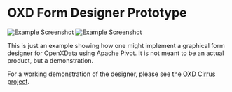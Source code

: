 # OXD Form Designer Prototype

![Example Screenshot](screnshots/oxd-cirrus-shot-1.png)
![Example Screenshot](screnshots/oxd-cirrus-shot-2.png)

This is just an example showing how one might implement a graphical form
designer for OpenXData using Apache Pivot. It is not meant to be an actual
product, but a demonstration.   

For a working demonstration of the designer, please see the [OXD Cirrus
project](https://github.com/batkinson/OXDCirrus).
